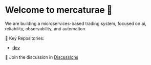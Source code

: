 # Welcome to mercaturae 👋

We are building a microservices-based trading system, focused on ai, reliability, observability, and automation.

📌 Key Repositories:

- [dev](https://github.com/mercaturae/dev)

💬 Join the discussion in [Discussions](https://github.com/orgs/mercaturae/discussions)
